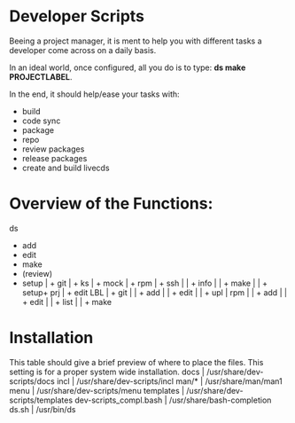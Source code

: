 Developer Scripts
=================

Beeing a project manager, it is ment to help you with different tasks a developer come across on a daily basis.

In an ideal world, once configured, all you do is to type: **ds make PROJECTLABEL**.

In the end, it should help/ease your tasks with:
* build
* code sync
* package
* repo
* review packages
* release packages
* create and build livecds


Overview of the Functions:
=========================
ds
+ add
+ edit
+ make
+ (review)
+ setup
 | + git
 | + ks
 | + mock
 | + rpm
 | + ssh
 | | + info
 | | + make
 | | + setup+ prj
 | + edit LBL
 | + git
 | | + add
 | | + edit
 | | + upl
 | rpm
 | | + add
 | | + edit
 | | + list
 | | + make

Installation
============
This table should give a brief preview of where to place the files.
This setting is for a proper system wide installation.
docs	|	/usr/share/dev-scripts/docs
incl	|	/usr/share/dev-scripts/incl
man/\*	|	/usr/share/man/man1
menu	|	/usr/share/dev-scripts/menu
templates	|	/usr/share/dev-scripts/templates
dev-scripts\_compl.bash	|	/usr/share/bash-completion
ds.sh	|	/usr/bin/ds
